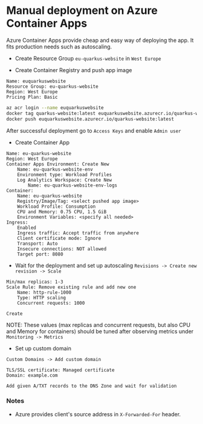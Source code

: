 # Manual deployment on Azure Container Apps

Azure Container Apps provide cheap and easy way of deploying the app. It fits production needs such as autoscaling.

- Create Resource Group `eu-quarkus-website` in `West Europe`

- Create Container Registry and push app image

```
Name: euquarkuswebsite
Resource Group: eu-quarkus-website
Region: West Europe
Pricing Plan: Basic
```

```sh
az acr login --name euquarkuswebsite
docker tag quarkus-website:latest euquarkuswebsite.azurecr.io/quarkus-website:latest
docker push euquarkuswebsite.azurecr.io/quarkus-website:latest
```

After successful deployment go to `Access Keys` and enable `Admin user`

- Create Container App

```
Name: eu-quarkus-website
Region: West Europe
Container Apps Environment: Create New
    Name: eu-quarkus-website-env
    Environment type: Workload Profiles
    Log Analytics Workspace: Create New
        Name: eu-quarkus-website-env-logs
Container:
    Name: eu-quarkus-website
    Registry/Image/Tag: <select pushed app image>
    Workload Profile: Consumption
    CPU and Memory: 0.75 CPU, 1.5 GiB
    Environment Variables: <specify all needed>
Ingress:
    Enabled
    Ingress traffic: Accept traffic from anywhere
    Client certificate mode: Ignore
    Transport: Auto
    Insecure connections: NOT allowed
    Target port: 8080
```

- Wait for the deployment and set up autoscaling `Revisions -> Create new revision -> Scale`

```
Min/max replicas: 1-3
Scale Rule: Remove existing rule and add new one
    Name: http-rule-1000
    Type: HTTP scaling
    Concurrent requests: 1000

Create
```

NOTE: These values (max replicas and concurrent requests, but also CPU and Memory for containers) 
should be tuned after observing metrics under `Monitoring -> Metrics`

- Set up custom domain

```
Custom Domains -> Add custom domain

TLS/SSL certificate: Managed certificate
Domain: example.com

Add given A/TXT records to the DNS Zone and wait for validation
```

### Notes

- Azure provides client's source address in `X-Forwarded-For` header.
